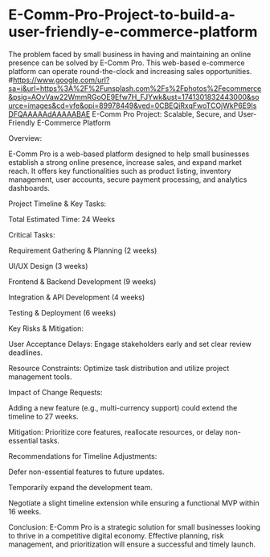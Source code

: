 # E-Comm-Pro-Project-to-build-a-user-friendly-e-commerce-platform
The problem faced by small business in having and maintaining an online presence can be solved by E-Comm Pro. This web-based e-commerce platform can operate round-the-clock and increasing sales opportunities. 
#https://www.google.com/url?sa=i&url=https%3A%2F%2Funsplash.com%2Fs%2Fphotos%2Fecommerce&psig=AOvVaw22WmmRGoOE9Efw7H_FJYwk&ust=1741301832443000&source=images&cd=vfe&opi=89978449&ved=0CBEQjRxqFwoTCOjWkP6E9IsDFQAAAAAdAAAAABAE
E-Comm Pro Project: Scalable, Secure, and User-Friendly E-Commerce Platform

Overview:

E-Comm Pro is a web-based platform designed to help small businesses establish a strong online presence, increase sales, and expand market reach. It offers key functionalities such as product listing, inventory management, user accounts, secure payment processing, and analytics dashboards.

Project Timeline & Key Tasks:

Total Estimated Time: 24 Weeks

Critical Tasks:

Requirement Gathering & Planning (2 weeks)

UI/UX Design (3 weeks)

Frontend & Backend Development (9 weeks)

Integration & API Development (4 weeks)

Testing & Deployment (6 weeks)

Key Risks & Mitigation:

User Acceptance Delays: Engage stakeholders early and set clear review deadlines.

Resource Constraints: Optimize task distribution and utilize project management tools.

Impact of Change Requests:

Adding a new feature (e.g., multi-currency support) could extend the timeline to 27 weeks.

Mitigation: Prioritize core features, reallocate resources, or delay non-essential tasks.

Recommendations for Timeline Adjustments:

Defer non-essential features to future updates.

Temporarily expand the development team.

Negotiate a slight timeline extension while ensuring a functional MVP within 16 weeks.

Conclusion:
E-Comm Pro is a strategic solution for small businesses looking to thrive in a competitive digital economy. Effective planning, risk management, and prioritization will ensure a successful and timely launch.


